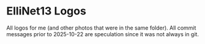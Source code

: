 # ElliNet13 Logos

All logos for me (and other photos that were in the same folder).
All commit messages prior to 2025-10-22 are speculation since it was not always in git.